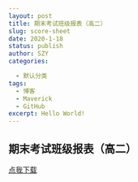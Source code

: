 ```yaml
---
layout: post
title: 期末考试班级报表（高二）
slug: score-sheet
date: 2020-1-18
status: publish
author: SZY
categories: 

  - 默认分类
tags: 
  - 博客
  - Maverick
  - GitHub
excerpt: Hello World!
---
```


## 期末考试班级报表（高二）

[点我下载](https://github.com/1357310795/Blog-With-GitHub-Boilerplate/blob/source/src/files/%E5%B5%8A%E5%B7%9E%E4%B8%AD%E5%AD%A6%E7%8F%AD%E7%BA%A7%E6%8A%A5%E8%A1%A8%EF%BC%88%E9%AB%98%E4%BA%8C%EF%BC%89.zip?raw=true)